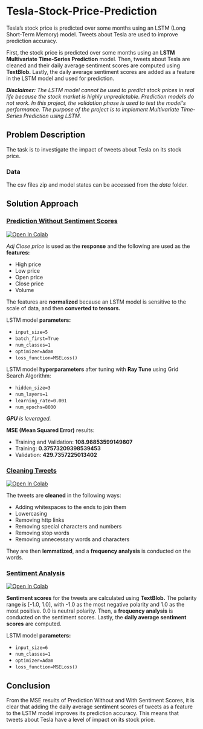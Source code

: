 # Tesla-Stock-Price-Prediction

Tesla’s stock price is predicted over some months using an LSTM (Long Short-Term Memory) model. Tweets about Tesla are used to improve prediction accuracy.

First, the stock price is predicted over some months using an **LSTM Multivariate Time-Series Prediction** model. Then, tweets about Tesla are cleaned and their daily average sentiment scores are computed using **TextBlob.** Lastly, the daily average sentiment scores are added as a feature in the LSTM model and used for prediction.

***Disclaimer:** The LSTM model cannot be used to predict stock prices in real life because the stock market is highly unpredictable. Prediction models do not work. In this project, the validation phase is used to test the model's performance. The purpose of the project is to implement Multivariate Time-Series Prediction using LSTM.*

## Problem Description
The task is to investigate the impact of tweets about Tesla on its stock price.

### Data
The csv files zip and model states can be accessed from the *data* folder.

## Solution Approach
### <a href="https://github.com/georgemuriithi/tesla-stock-price-pred/blob/main/1-TSLA-Stock-Price-Prediction-Without-Sentiment-Scores.ipynb">Prediction Without Sentiment Scores</a>
<a href="https://colab.research.google.com/drive/1lH4_PTMBuH_K2vdHvJsanxvbyNoX4bQi?usp=sharing">
    <img alt="Open In Colab" src="https://colab.research.google.com/assets/colab-badge.svg">
</a>

*Adj Close price* is used as the **response** and the following are used as the **features:**

- High price
- Low price
- Open price
- Close price
- Volume

The features are **normalized** because an LSTM model is sensitive to the scale of data, and then **converted to tensors.**

LSTM model **parameters:**

- `input_size=5`
- `batch_first=True`
- `num_classes=1`
- `optimizer=Adam`
- `loss_function=MSELoss()`

LSTM model **hyperparameters** after tuning with **Ray Tune** using Grid Search Algorithm:

- `hidden_size=3`
- `num_layers=1`
- `learning_rate=0.001`
- `num_epochs=8000`

***GPU** is leveraged.*

**MSE (Mean Squared Error)** results:

- Training and Validation: **108.98853599149807**
- Training: **0.37573209398539453**
- Validation: **429.7357225013402**

### <a href="https://github.com/georgemuriithi/tesla-stock-price-pred/blob/main/2-Cleaning-TSLA-Tweets.ipynb">Cleaning Tweets</a>
<a href="https://colab.research.google.com/drive/1yZPE1YhPoZ9aCzuhd1tqF75J1CHxhSkM?usp=sharing">
    <img alt="Open In Colab" src="https://colab.research.google.com/assets/colab-badge.svg">
</a>

The tweets are **cleaned** in the following ways:

- Adding whitespaces to the ends to join them
- Lowercasing
- Removing http links
- Removing special characters and numbers
- Removing stop words
- Removing unnecessary words and characters

They are then **lemmatized**, and a **frequency analysis** is conducted on the words.

### <a href="https://github.com/georgemuriithi/tesla-stock-price-pred/blob/main/3-Sentiment-Analysis-On-Cleaned-TSLA-Tweets.ipynb">Sentiment Analysis</a>
<a href="https://colab.research.google.com/drive/1CUspmd06sUzBiiEife9YmuXX2OjWlLrp?usp=sharing">
    <img alt="Open In Colab" src="https://colab.research.google.com/assets/colab-badge.svg">
</a>

**Sentiment scores** for the tweets are calculated using **TextBlob.** The polarity range is [-1.0, 1.0], with -1.0 as the most negative polarity and 1.0 as the most positive. 0.0 is neutral polarity. Then, a **frequency analysis** is conducted on the sentiment scores. Lastly, the **daily average sentiment scores** are computed.


LSTM model **parameters:**

- `input_size=6`
- `num_classes=1`
- `optimizer=Adam`
- `loss_function=MSELoss()`


## Conclusion
From the MSE results of Prediction Without and With Sentiment Scores, it is clear that adding the daily average sentiment scores of tweets as a feature to the LSTM model improves its prediction accuracy. This means that tweets about Tesla have a level of impact on its stock price.
